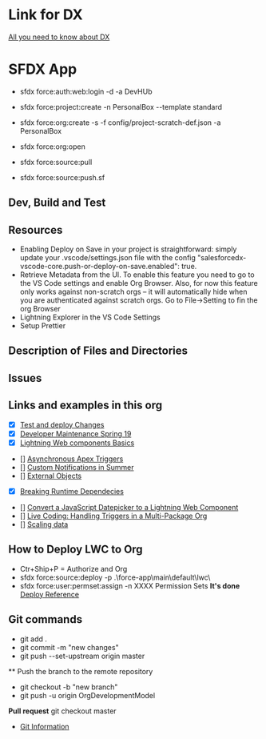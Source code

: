 # Link for DX
 [All you need to know about DX](https://forcedotcom.github.io/salesforcedx-vscode/articles/getting-started/install)

# SFDX App
 * sfdx force:auth:web:login -d -a DevHUb
 * sfdx force:project:create -n PersonalBox --template standard
 * sfdx force:org:create -s -f config/project-scratch-def.json -a PersonalBox
 * sfdx force:org:open

 * sfdx force:source:pull
 * sfdx force:source:push.sf
 
## Dev, Build and Test

## Resources
* Enabling Deploy on Save in your project is straightforward: simply update your .vscode/settings.json file with the config "salesforcedx-vscode-core.push-or-deploy-on-save.enabled": true.
* Retrieve Metadata from the UI. To enable this feature you need to go to the VS Code settings and enable Org Browser. Also, for now this feature only works against non-scratch orgs – it will automatically hide when you are authenticated against scratch orgs. Go to File->Setting to fin the org Browser
* Lightning Explorer in the VS Code Settings
* Setup Prettier

## Description of Files and Directories

## Issues

## Links and examples in this org
- [x] [Test and deploy Changes](https://trailhead.salesforce.com/content/learn/modules/org-development-model/test-and-deploy-changes)
- [x] [Developer Maintenance Spring 19](https://trailhead.salesforce.com/content/learn/modules/platform-developer1-maintenance-spring19)
- [x] [Lightning Web components Basics](https://trailhead.salesforce.com/content/learn/modules/lightning-web-components-basics)
- [] [Asynchronous Apex Triggers ](https://developer.salesforce.com/blogs/2019/06/get-buildspiration-with-asynchronous-apex-triggers-in-summer-19.html)
- [] [Custom Notifications in Summer](https://developer.salesforce.com/blogs/2019/06/get-buildspiration-with-custom-notifications-in-summer-19.html)
- [] [External Objects](https://trailhead.salesforce.com/en/content/learn/modules/lightning_connect/lightning_connect_introduction)
- [x] [Breaking Runtime Dependecies](https://developer.salesforce.com/blogs/2019/07/breaking-runtime-dependencies-with-dependency-injection.html)
- [] [Convert a JavaScript Datepicker to a Lightning Web Component](https://developer.salesforce.com/blogs/2019/08/convert-a-javascript-datepicker-to-a-lightning-web-component.html)
- [] [Live Coding: Handling Triggers in a Multi-Package Org](https://developer.salesforce.com/blogs/2019/08/live-coding-with-simon-goodyear.html)
- [] [Scaling data](https://developer.salesforce.com/blogs/2019/08/scaling-data-access-with-app-layer-cache.html)


## How to Deploy LWC to Org
* Ctr+Ship+P = Authorize and Org
* sfdx force:source:deploy -p .\force-app\main\default\lwc\
* sfdx force:user:permset:assign -n XXXX  Permission Sets
**It's done**
[Deploy Reference](https://developer.salesforce.com/docs/atlas.en-us.sfdx_cli_reference.meta/sfdx_cli_reference/cli_reference_force_source.htm)


## Git commands
* git add .
* git commit -m "new changes"
* git push --set-upstream origin master

** Push the branch to the remote repository
* git checkout -b "new branch"
* git push -u origin OrgDevelopmentModel

**Pull request**
git checkout master

- [Git Information](https://trailhead.salesforce.com/en/content/learn/modules/git-and-git-hub-basics/work-with-teams-in-git-hub) 